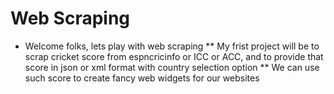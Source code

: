 # Web Scraping

  * Welcome folks, lets play with web scraping
   ** My frist project will be to scrap cricket score from espncricinfo or ICC or ACC, and to provide that score in json or xml format with country selection option 
   ** We can use such score to create fancy web widgets for our websites 
